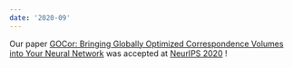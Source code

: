 ```yaml
---
date: '2020-09'
---
```


Our paper [GOCor: Bringing Globally Optimized Correspondence Volumes into Your Neural Network](https://arxiv.org/abs/2009.07823) was accepted at [NeurIPS 2020](https://nips.cc/) ! 

